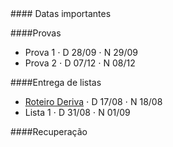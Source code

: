
<div class="panel-heading">
#### Datas importantes
</div>

<div class="panel-body">

####Provas
- Prova 1 $\cdot$ D 28/09 $\cdot$ N 29/09
- Prova 2 $\cdot$ D 07/12 $\cdot$ N 08/12

####Entrega de listas

- [Roteiro Deriva](/bio208/static/pdfs/2015/roteiros/pratica_1.pdf) $\cdot$ D 17/08 $\cdot$ N 18/08 <!---[gabarito](/bio208/static/pdfs/roteiros_listas/lista1_gabarito.pdf)-->
- Lista 1 $\cdot$ D 31/08  $\cdot$ N 01/09
<!--(/bio208/static/pdfs/2015/roteiros/pratica2_selecao_populus_v2.doc.docx)-->
 <!--[gabarito](/bio208/static/pdfs/roteiros_listas/lista2_gabarito.pdf)-->
<!--- [Lista 3](/bio208/static/pdfs/roteiros_listas/lista3.pdf) $\cdot$ [gabarito](/bio208/static/pdfs/roteiros_listas/lista3_gabarito.pdf)-->
<!--- [Lista 4](/bio208/static/pdfs/roteiros_listas/lista4.pdf) $\cdot$ [gabarito](/bio208/static/pdfs/roteiros_listas/lista4_gabarito.pdf)-->
<!--- [Lista 5](/bio208/static/pdfs/roteiros_listas/lista5.pdf) $\cdot$ [gabarito](/bio208/static/pdfs/roteiros_listas/lista5_gabarito.pdf)-->

####Recuperação

<!--- 02/03/2015 $\cdot$ 14hs $\cdot$ Sala 4 do Centro Didático-->


</div>
